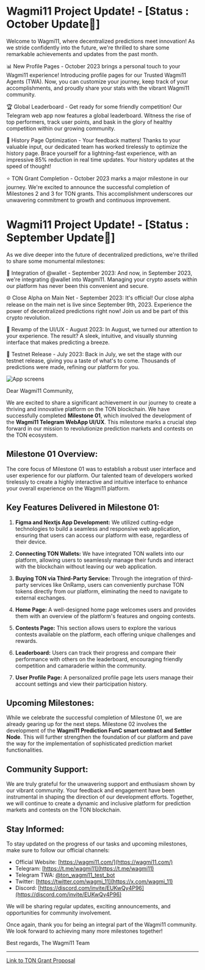 # Wagmi11 Project Update! - [Status : October Update🚀]


Welcome to Wagmi11, where decentralized predictions meet innovation! As we stride confidently into the future, we're thrilled to share some remarkable achievements and updates from the past month.

📊 New Profile Pages - 
October 2023 brings a personal touch to your Wagmi11 experience! Introducing profile pages for our Trusted Wagmi11 Agents (TWA). Now, you can customize your journey, keep track of your accomplishments, and proudly share your stats with the vibrant Wagmi11 community.

🏆 Global Leaderboard - 
Get ready for some friendly competition! Our Telegram web app now features a global leaderboard. Witness the rise of top performers, track user points, and bask in the glory of healthy competition within our growing community.

🚀 History Page Optimization - 
Your feedback matters! Thanks to your valuable input, our dedicated team has worked tirelessly to optimize the history page. Brace yourself for a lightning-fast experience, with an impressive 85% reduction in real time updates. Your history updates at the speed of thought!

⭐️ TON Grant Completion - 
October 2023 marks a major milestone in our journey. We're excited to announce the successful completion of Milestones 2 and 3 for TON grants. This accomplishment underscores our unwavering commitment to growth and continuous improvement.


# Wagmi11 Project Update! - [Status : September Update🎉]

As we dive deeper into the future of decentralized predictions, we're thrilled to share some monumental milestones:

🔗 Integration of @wallet - September 2023: And now, in September 2023, we're integrating @wallet into Wagmi11. Managing your crypto assets within our platform has never been this convenient and secure. 

🌐 Close Alpha on Main Net - September 2023: It's official! Our close alpha release on the main net is live since September 9th, 2023. Experience the power of decentralized predictions right now! Join us and be part of this crypto revolution. 

🎨 Revamp of the UI/UX - August 2023: In August, we turned our attention to your experience. The result? A sleek, intuitive, and visually stunning interface that makes predicting a breeze. 

🌠 Testnet Release - July 2023: Back in July, we set the stage with our testnet release, giving you a taste of what's to come. Thousands of predictions were made, refining our platform for you.



![App screens](https://github.com/wagmi11/ton-grant-milestone/assets/58180803/06e7b8cc-68e6-49eb-b236-49c28cd2ea64)


Dear Wagmi11 Community,

We are excited to share a significant achievement in our journey to create a thriving and innovative platform on the TON blockchain. We have successfully completed **Milestone 01**, which involved the development of the **Wagmi11 Telegram WebApp UI/UX**. This milestone marks a crucial step forward in our mission to revolutionize prediction markets and contests on the TON ecosystem.

## Milestone 01 Overview:
The core focus of Milestone 01 was to establish a robust user interface and user experience for our platform. Our talented team of developers worked tirelessly to create a highly interactive and intuitive interface to enhance your overall experience on the Wagmi11 platform.

## Key Features Delivered in Milestone 01:
1. **Figma and Nextjs App Development:** We utilized cutting-edge technologies to build a seamless and responsive web application, ensuring that users can access our platform with ease, regardless of their device.

2. **Connecting TON Wallets:** We have integrated TON wallets into our platform, allowing users to seamlessly manage their funds and interact with the blockchain without leaving our web application.

3. **Buying TON via Third-Party Service:** Through the integration of third-party services like OnRamp, users can conveniently purchase TON tokens directly from our platform, eliminating the need to navigate to external exchanges.

4. **Home Page:** A well-designed home page welcomes users and provides them with an overview of the platform's features and ongoing contests.

5. **Contests Page:** This section allows users to explore the various contests available on the platform, each offering unique challenges and rewards.

6. **Leaderboard:** Users can track their progress and compare their performance with others on the leaderboard, encouraging friendly competition and camaraderie within the community.

7. **User Profile Page:** A personalized profile page lets users manage their account settings and view their participation history.

## Upcoming Milestones:
While we celebrate the successful completion of Milestone 01, we are already gearing up for the next steps. Milestone 02 involves the development of the **Wagmi11 Prediction FunC smart contract and Settler Node**. This will further strengthen the foundation of our platform and pave the way for the implementation of sophisticated prediction market functionalities.

## Community Support:
We are truly grateful for the unwavering support and enthusiasm shown by our vibrant community. Your feedback and engagement have been instrumental in shaping the direction of our development efforts. Together, we will continue to create a dynamic and inclusive platform for prediction markets and contests on the TON blockchain.

## Stay Informed:
To stay updated on the progress of our tasks and upcoming milestones, make sure to follow our official channels:

- Official Website: [https://wagmi11.com/](https://wagmi11.com/)
- Telegram: [https://t.me/wagmi11](https://t.me/wagmi11)
- Telegram TWA: [@ton_wagmi11_test_bot](https://t.me/ton_wagmi11_test_bot)
- Twitter: [https://twitter.com/wagmi_11](https://x.com/wagmi_11)
- Discord: [https://discord.com/invite/EUKwQy4P96](https://discord.com/invite/EUKwQy4P96)

We will be sharing regular updates, exciting announcements, and opportunities for community involvement.

Once again, thank you for being an integral part of the Wagmi11 community. We look forward to achieving many more milestones together!

Best regards,
The Wagmi11 Team

---

[Link to TON Grant Proposal](https://questbook.app/dashboard/?grantId=0xe92b011b2ecb97dbe168c802d582037e28036f9b&chainId=10&proposalId=0x256&isRenderingProposalBody=true)

